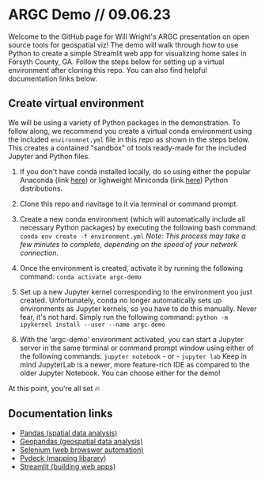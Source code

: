 # ARGC Demo // 09.06.23

Welcome to the GitHub page for Will Wright's ARGC presentation on open source tools for geospatial viz! The demo will walk through how to use Python to create a simple Streamlit web app for visualizing home sales in Forsyth County, GA. Follow the steps below for setting up a virtual environment after cloning this repo. You can also find helpful documentation links below.

## Create virtual environment

We will be using a variety of Python packages in the demonstration. To follow along, we recommend you create a virtual conda environment using the included `environmnet.yml` file in this repo as shown in the steps below. This creates a contained "sandbox" of tools ready-made for the included Jupyter and Python files.

1) If you don't have conda installed locally, do so using either the popular Anaconda (link <a href="https://www.anaconda.com/">here</a>) or lighweight Miniconda (link <a href="https://docs.conda.io/en/latest/miniconda.html">here</a>) Python distributions.
2) Clone this repo and navitage to it via terminal or command prompt.
3) Create a new conda environment (which will automatically include all necessary Python packages) by executing the following bash command:
`conda env create -f environment.yml` <em>Note: This process may take a few minutes to complete, depending on the speed of your network connection.</em> 

5) Once the environment is created, activate it by running the following command: `conda activate argc-demo`

6) Set up a new Jupyter kernel corresponding to the environment you just created. Unfortunately, conda no longer automatically sets up environments as Jupyter kernels, so you have to do this manually. Never fear, it's not hard. Simply run the following command:
`python -m ipykernel install --user --name argc-demo`

7) With the 'argc-demo' environment activated, you can start a Jupyter server in the same terminal or command prompt window using either of the following commands:
`jupyter notebook` - or - `jupyter lab` Keep in mind JupyterLab is a newer, more feature-rich IDE as compared to the older Jupyter Notebook. You can choose either for the demo!  

At this point, you're all set 🔥

## Documentation links
 - <a href="https://pandas.pydata.org/docs/index.html">Pandas (spatial data analysis)</a>
 - <a href="https://geopandas.org/en/stable/">Geopandas (geospatial data analysis)</a>
 - <a href="https://selenium-python.readthedocs.io/index.html">Selenium (web browswer automation)</a>
 - <a href="https://pydeck.gl/">Pydeck (mapping libarary)</a>
 - <a href="https://streamlit.io/">Streamlit (building web apps)</a>
